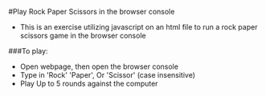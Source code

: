 #Play Rock Paper Scissors in the browser console
- This is an exercise utilizing javascript on an html file to run a rock paper scissors game in the browser console

###To play:
- Open webpage, then open the browser console
- Type in 'Rock' 'Paper', Or 'Scissor' (case insensitive)
- Play Up to 5 rounds against the computer
